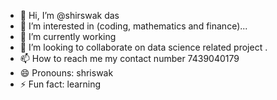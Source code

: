 - 👋 Hi, I’m @shirswak das
- 👀 I’m interested in (coding, mathematics and finance)...
- 🌱 I’m currently working
- 💞️ I’m looking to collaborate on data science related project .
- 📫 How to reach me my contact number 7439040179
- 😄 Pronouns: shriswak
- ⚡ Fun fact: learning

<!---
sdas786/sdas786 is a ✨ special ✨ repository because its `README.md` (this file) appears on your GitHub profile.
You can click the Preview link to take a look at your changes.
--->

